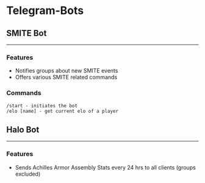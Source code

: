 # Telegram-Bots
## SMITE Bot
---
### Features
 - Notifies groups about new SMITE events
 - Offers various SMITE related commands

### Commands
	/start - initiates the bot
    /elo [name] - get current elo of a player

## Halo Bot
---
### Features
 - Sends Achilles Armor Assembly Stats every 24 hrs to all clients (groups excluded)
